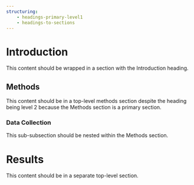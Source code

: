 ```yaml
---
structuring:
    - headings-primary-level1
    - headings-to-sections
---
```


# Introduction

This content should be wrapped in a section with the Introduction heading.

## Methods

This content should be in a top-level methods section despite the heading being level 2 because the Methods section is a primary section.

### Data Collection

This sub-subsection should be nested within the Methods section.

# Results

This content should be in a separate top-level section.
